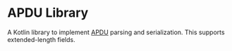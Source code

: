 APDU Library
============

A Kotlin library to implement [APDU][] parsing and serialization. This
supports extended-length fields.

[APDU]: https://en.wikipedia.org/wiki/Smart_card_application_protocol_data_unit
